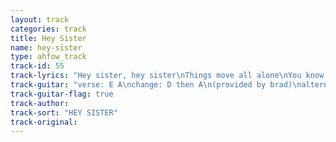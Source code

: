 ```yaml
---
layout: track
categories: track
title: Hey Sister
name: hey-sister
type: ahfow_track
track-id: 55
track-lyrics: "Hey sister, hey sister\nThings move all alone\nYou know that I\nCan't stand what you do\nAnd it won't be too long\n\nHey soldier, hey soldier\nThings die on their own\nYou know that I\nCan't stand what you do\nAnd it won't be too long\n\nAnd I'm sure that it won't be too long\nAnd I'm tired of pretending I'm wrong"
track-guitar: "verse: E A\nchange: D then A\n(provided by brad)\nalternative version\nverse: E A\nchange: F#min A\nchorus bit towards the end: C# D A, C# D E\n(provided by chris)"
track-guitar-flag: true
track-author: 
track-sort: "HEY SISTER"
track-original: 
---
```

